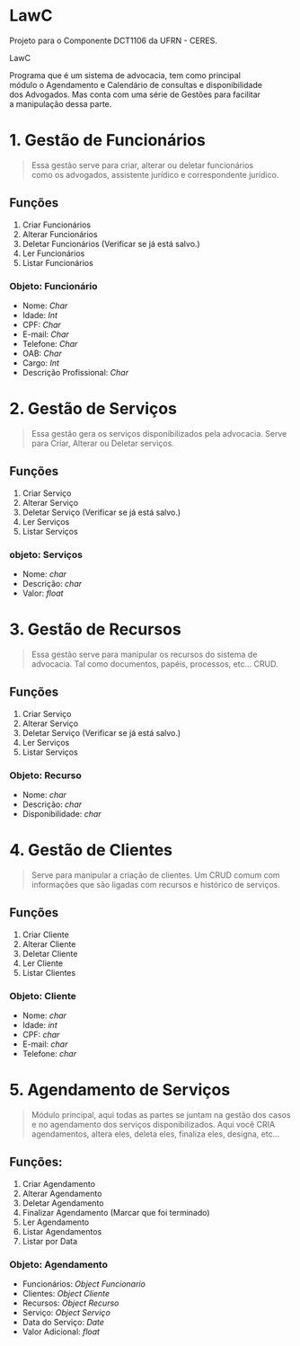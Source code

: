 # LawC
Projeto para o Componente DCT1106 da UFRN - CERES.

LawC

Programa que é um sistema de advocacia, tem como principal  
módulo o Agendamento e Calendário de consultas e disponibilidade  
dos Advogados. Mas conta com uma série de Gestões para facilitar  
a manipulação dessa parte.

# 1. Gestão de Funcionários
> Essa gestão serve para criar, alterar ou deletar funcionários  
como os advogados, assistente jurídico e correspondente jurídico.  

## Funções
1. Criar Funcionários
2. Alterar Funcionários
3. Deletar Funcionários (Verificar se já está salvo.)
4. Ler Funcionários
5. Listar Funcionários

### Objeto: Funcionário
- Nome: *Char*<br>
- Idade: *Int*<br>
- CPF: *Char*<br>
- E-mail: *Char*<br>
- Telefone: *Char*<br>
- OAB: *Char*<br>
- Cargo: *Int*<br>
- Descrição Profissional: *Char*<br>

# 2. Gestão de Serviços
> Essa gestão gera os serviços disponibilizados pela advocacia.
Serve para Criar, Alterar ou Deletar serviços. 

## Funções
1. Criar Serviço
2. Alterar Serviço
3. Deletar Serviço (Verificar se já está salvo.)
4. Ler Serviços
5. Listar Serviços

### objeto: Serviços
- Nome: *char*<br>
- Descrição: *char*<br>
- Valor: *float*<br>

# 3. Gestão de Recursos
> Essa gestão serve para manipular os recursos do sistema de advocacia. 
Tal como documentos, papéis, processos, etc... CRUD.

## Funções
1. Criar Serviço
2. Alterar Serviço
3. Deletar Serviço (Verificar se já está salvo.)
4. Ler Serviços
5. Listar Serviços

### Objeto: Recurso
- Nome: *char*<br>
- Descrição: *char*<br>
- Disponibilidade: *char*<br>

# 4. Gestão de Clientes
> Serve para manipular a criação de clientes. Um CRUD comum com informações que são ligadas com recursos e histórico de serviços.

## Funções
1. Criar Cliente                        
2. Alterar Cliente
3. Deletar Cliente
4. Ler Cliente
5. Listar Clientes

### Objeto: Cliente
- Nome: *char*<br>
- Idade: *int*<br>
- CPF: *char*<br>
- E-mail: *char*<br>
- Telefone: *char*<br>

# 5. Agendamento de Serviços
> Módulo principal, aqui todas as partes se juntam na gestão dos casos
e no agendamento dos serviços disponibilizados. Aqui você CRIA agendamentos,
altera eles, deleta eles, finaliza eles, designa, etc...

## Funções:
1. Criar Agendamento
2. Alterar Agendamento
3. Deletar Agendamento
4. Finalizar Agendamento (Marcar que foi terminado)
5. Ler Agendamento
6. Listar Agendamentos
7. Listar por Data

### Objeto: Agendamento
- Funcionários: *Object Funcionario*<br>
- Clientes: *Object Cliente*<br>
- Recursos: *Object Recurso*<br>
- Serviço: *Object Serviço*<br>
- Data do Serviço: *Date*<br>
- Valor Adicional: *float*<br>
